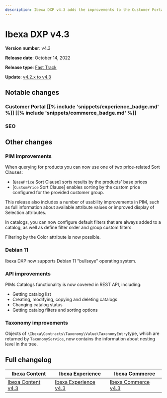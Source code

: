 ```yaml
---
description: Ibexa DXP v4.3 adds the improvements to the Customer Portal, PIM and SEO.
---
```


# Ibexa DXP v4.3

**Version number**: v4.3

**Release date**: October 14, 2022

**Release type**: [Fast Track](https://support.ibexa.co/Public/service-life)

**Update**: [v4.2.x to v4.3]()

## Notable changes

### Customer Portal [[% include 'snippets/experience_badge.md' %]] [[% include 'snippets/commerce_badge.md' %]]

### SEO

## Other changes

### PIM improvements

When querying for products you can now use one of two price-related Sort Clauses:

- [`BasePrice` Sort Clause] sorts results by the products' base prices
- [`CustomPrice` Sort Clause] enables sorting by the custom price configured for the provided customer group.

This release also includes a number of usability improvements in PIM,
such as full information about available attribute values or improved display of Selection attributes.

In catalogs, you can now configure default filters that are always added to a catalog,
as well as define filter order and group custom filters.

Filtering by the Color attribute is now possible.

### Debian 11

Ibexa DXP now supports Debian 11 "bullseye" operating system.

### API improvements

PIMs Catalogs functionality is now covered in REST API, including:

- Getting catalog list
- Creating, modifying, copying and deleting catalogs
- Changing catalog status
- Getting catalog filters and sorting options

### Taxonomy improvements

Objects of `\Ibexa\Contracts\Taxonomy\Value\TaxonomyEntry`type, which are returned by `TaxonomyService`, now contains the information about nesting level in the tree.

## Full changelog

| Ibexa Content  | Ibexa Experience  | Ibexa Commerce |
|--------------|------------|------------|
| [Ibexa Content v4.3](https://github.com/ibexa/content/releases/tag/v4.3.0) | [Ibexa Experience v4.3](https://github.com/ibexa/experience/releases/tag/v4.3.0) | [Ibexa Commerce v4.3](https://github.com/ibexa/commerce/releases/tag/v4.3.0)|
